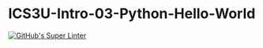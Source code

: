 # ICS3U-Intro-03-Python-Hello-World

[![GitHub's Super Linter](https://github.com/lily-liu-17/ICS3U-Intro-03-Python-Hello-World/workflows/GitHub's%20Super%20Linter/badge.svg)](https://github.com/lily-liu-17/ICS3U-Intro-03-Python-Hello-World/actions)
